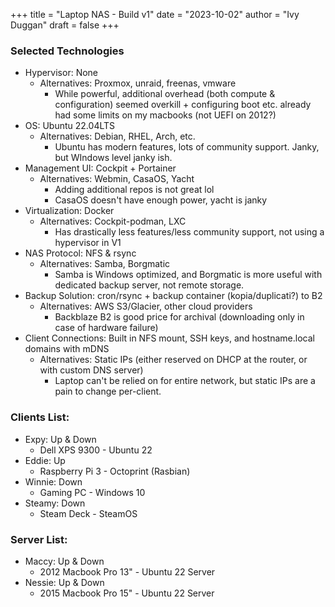 +++
title = "Laptop NAS - Build v1"
date = "2023-10-02"
author = "Ivy Duggan"
draft = false
+++


### Selected Technologies

- Hypervisor: None
  - Alternatives: Proxmox, unraid, freenas, vmware
    - While powerful, additional overhead (both compute & configuration) seemed overkill + configuring boot etc. already had some limits on my macbooks (not UEFI on 2012?)
- OS: Ubuntu 22.04LTS
  - Alternatives: Debian, RHEL, Arch, etc.
    - Ubuntu has modern features, lots of community support. Janky, but WIndows level janky ish.
- Management UI: Cockpit + Portainer
  - Alternatives: Webmin, CasaOS, Yacht
    - Adding additional repos is not great lol
    - CasaOS doesn't have enough power, yacht is janky
- Virtualization: Docker
  - Alternatives: Cockpit-podman, LXC
    - Has drastically less features/less community support, not using a hypervisor in V1
- NAS Protocol: NFS & rsync
  - Alternatives: Samba, Borgmatic
    - Samba is Windows optimized, and Borgmatic is more useful with dedicated backup server, not remote storage.
- Backup Solution: cron/rsync + backup container (kopia/duplicati?) to B2
  - Alternatives: AWS S3/Glacier, other cloud providers
    - Backblaze B2 is good price for archival (downloading only in case of hardware failure)
- Client Connections: Built in NFS mount, SSH keys, and hostname.local domains with mDNS
  - Alternatives: Static IPs (either reserved on DHCP at the router, or with custom DNS server)
    - Laptop can't be relied on for entire network, but static IPs are a pain to change per-client.


### Clients List:

- Expy: Up & Down
  - Dell XPS 9300 - Ubuntu 22
- Eddie: Up
  - Raspberry Pi 3 - Octoprint (Rasbian)
- Winnie: Down
  - Gaming PC - Windows 10
- Steamy: Down
  - Steam Deck - SteamOS

### Server List:

- Maccy: Up & Down
  - 2012 Macbook Pro 13" - Ubuntu 22 Server
- Nessie: Up & Down
  - 2015 Macbook Pro 15" - Ubuntu 22 Server
